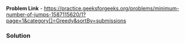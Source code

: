 **Problem Link** - https://practice.geeksforgeeks.org/problems/minimum-number-of-jumps-1587115620/1?page=1&category[]=Greedy&sortBy=submissions

### Solution
